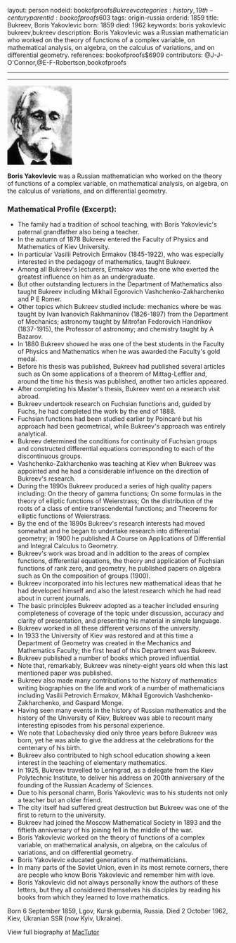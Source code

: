 layout: person
nodeid: bookofproofs$Bukreev
categories: history,19th-century
parentid: bookofproofs$603
tags: origin-russia
orderid: 1859
title: Bukreev, Boris Yakovlevic
born: 1859
died: 1962
keywords: boris yakovlevic bukreev,bukreev
description: Boris Yakovlevic was a Russian mathematician who worked on the theory of functions of a complex variable, on mathematical analysis, on algebra, on the calculus of variations, and on differential geometry.
references: bookofproofs$6909
contributors: @J-J-O'Connor,@E-F-Robertson,bookofproofs

---



---

![Bukreev.jpg](https://github.com/bookofproofs/bookofproofs.github.io/blob/main/_sources/_assets/images/portraits/Bukreev.jpg?raw=true)

**Boris Yakovlevic** was a Russian mathematician who worked on the theory of functions of a complex variable, on mathematical analysis, on algebra, on the calculus of variations, and on differential geometry.

### Mathematical Profile (Excerpt):
* The family had a tradition of school teaching, with Boris Yakovlevic's paternal grandfather also being a teacher.
* In the autumn of 1878 Bukreev entered the Faculty of Physics and Mathematics of Kiev University.
* In particular Vasilii Petrovich Ermakov (1845-1922), who was especially interested in the pedagogy of mathematics, taught Bukreev.
* Among all Bukreev's lecturers, Ermakov was the one who exerted the greatest influence on him as an undergraduate.
* But other outstanding lecturers in the Department of Mathematics also taught Bukreev including Mikhail Egorovich Vashchenko-Zakharchenko and P E Romer.
* Other topics which Bukreev studied include: mechanics where be was taught by Ivan Ivanovich Rakhmaninov (1826-1897) from the Department of Mechanics; astronomy taught by Mitrofan Fedorovich Handrikov (1837-1915), the Professor of astronomy; and chemistry taught by A Bazarov.
* In 1880 Bukreev showed he was one of the best students in the Faculty of Physics and Mathematics when he was awarded the Faculty's gold medal.
* Before his thesis was published, Bukreev had published several articles such as On some applications of a theorem of Mittag-Leffler and, around the time his thesis was published, another two articles appeared.
* After completing his Master's thesis, Bukreev went on a research visit abroad.
* Bukreev undertook research on Fuchsian functions and, guided by Fuchs, he had completed the work by the end of 1888.
* Fuchsian functions had been studied earlier by Poincaré but his approach had been geometrical, while Bukreev's approach was entirely analytical.
* Bukreev determined the conditions for continuity of Fuchsian groups and constructed differential equations corresponding to each of the discontinuous groups.
* Vashchenko-Zakharchenko was teaching at Kiev when Bukreev was appointed and he had a considerable influence on the direction of Bukreev's research.
* During the 1890s Bukreev produced a series of high quality papers including: On the theory of gamma functions; On some formulas in the theory of elliptic functions of Weierstrass; On the distribution of the roots of a class of entire transcendental functions; and Theorems for elliptic functions of Weierstrass.
* By the end of the 1890s Bukreev's research interests had moved somewhat and he began to undertake research into differential geometry; in 1900 he published A Course on Applications of Differential and Integral Calculus to Geometry.
* Bukreev's work was broad and in addition to the areas of complex functions, differential equations, the theory and application of Fuchsian functions of rank zero, and geometry, he published papers on algebra such as On the composition of groups (1900).
* Bukreev incorporated into his lectures new mathematical ideas that he had developed himself and also the latest research which he had read about in current journals.
* The basic principles Bukreev adopted as a teacher included ensuring completeness of coverage of the topic under discussion, accuracy and clarity of presentation, and presenting his material in simple language.
* Bukreev worked in all these different versions of the university.
* In 1933 the University of Kiev was restored and at this time a Department of Geometry was created in the Mechanics and Mathematics Faculty; the first head of this Department was Bukreev.
* Bukreev published a number of books which proved influential.
* Note that, remarkably, Bukreev was ninety-eight years old when this last mentioned paper was published.
* Bukreev also made many contributions to the history of mathematics writing biographies on the life and work of a number of mathematicians including Vasilii Petrovich Ermakov, Mikhail Egorovich Vashchenko-Zakharchenko, and Gaspard Monge.
* Having seen many events in the history of Russian mathematics and the history of the University of Kiev, Bukreev was able to recount many interesting episodes from his personal experience.
* We note that Lobachevsky died only three years before Bukreev was born, yet he was able to give the address at the celebrations for the centenary of his birth.
* Bukreev also contributed to high school education showing a keen interest in the teaching of elementary mathematics.
* In 1925, Bukreev travelled to Leningrad, as a delegate from the Kiev Polytechnic Institute, to deliver his address on 200th  anniversary of the founding of the Russian Academy of Sciences.
* Due to his personal charm, Boris Yakovlevic was to his students not only a teacher but an older friend.
* The city itself had suffered great destruction but Bukreev was one of the first to return to the university.
* Bukreev had joined the Moscow Mathematical Society in 1893 and the fiftieth anniversary of his joining fell in the middle of the war.
* Boris Yakovlevic worked on the theory of functions of a complex variable, on mathematical analysis, on algebra, on the calculus of variations, and on differential geometry.
* Boris Yakovlevic educated generations of mathematicians.
* In many parts of the Soviet Union, even in its most remote corners, there are people who know Boris Yakovlevic and remember him with love.
* Boris Yakovlevic did not always personally know the authors of these letters, but they all considered themselves his disciples by reading his books from which they learned to love mathematics.

Born 6 September 1859, Lgov, Kursk gubernia, Russia. Died 2 October 1962, Kiev, Ukranian SSR (now Kyiv, Ukraine).

View full biography at [MacTutor](https://mathshistory.st-andrews.ac.uk/Biographies/Bukreev/)
